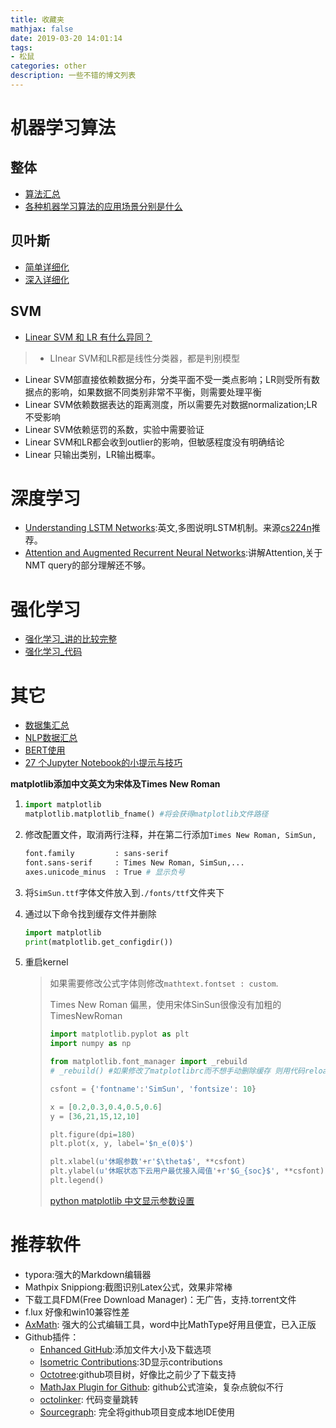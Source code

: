 ```yaml
---
title: 收藏夹
mathjax: false
date: 2019-03-20 14:01:14
tags: 
- 松鼠
categories: other
description: 一些不错的博文列表
---
```


# 机器学习算法
## 整体
- [算法汇总](https://zhuanlan.zhihu.com/p/32877396)
- [各种机器学习算法的应用场景分别是什么](https://www.zhihu.com/question/26726794)

## 贝叶斯
- [简单详细化](https://ocw.mit.edu/courses/mathematics/18-05-introduction-to-probability-and-statistics-spring-2014/readings/MIT18_05S14_Reading11.pdf)
- [深入详细化](http://mindhacks.cn/2008/09/21/the-magical-bayesian-method/?tdsourcetag=s_pctim_aiomsg)

## SVM
- [Linear SVM 和 LR 有什么异同？](https://www.zhihu.com/question/26768865)
> - LInear SVM和LR都是线性分类器，都是判别模型
- Linear SVM部直接依赖数据分布，分类平面不受一类点影响；LR则受所有数据点的影响，如果数据不同类别非常不平衡，则需要处理平衡
- Linear SVM依赖数据表达的距离测度，所以需要先对数据normalization;LR不受影响
- Linear SVM依赖惩罚的系数，实验中需要验证
- Linear SVM和LR都会收到outlier的影响，但敏感程度没有明确结论
- Linear 只输出类别，LR输出概率。

# 深度学习
- [Understanding LSTM Networks](http://colah.github.io/posts/2015-08-Understanding-LSTMs/):英文,多图说明LSTM机制。来源[cs224n](https://web.stanford.edu/class/archive/cs/cs224n/cs224n.1184/syllabus.html)推荐。
- [Attention and Augmented Recurrent Neural Networks](https://distill.pub/2016/augmented-rnns/#attentional-interfaces):讲解Attention,关于NMT query的部分理解还不够。

# 强化学习
- [强化学习_讲的比较完整](https://www.intel.ai/demystifying-deep-reinforcement-learning/)
- [强化学习_代码](https://github.com/yenchenlin/DeepLearningFlappyBird/blob/master/deep_q_network.py)


# 其它
- [数据集汇总](https://github.com/awesomedata/awesome-public-datasets#naturallanguage)
- [NLP数据汇总](https://github.com/niderhoff/nlp-datasets)
- [BERT使用](https://zhuanlan.zhihu.com/p/61671334)
- [27 个Jupyter Notebook的小提示与技巧](http://liuchengxu.org/pelican-blog/jupyter-notebook-tips.html)



**matplotlib添加中文英文为宋体及Times New Roman**

1. ```python
   import matplotlib
   matplotlib.matplotlib_fname() #将会获得matplotlib文件路径
   ```

2. 修改配置文件，取消两行注释，并在第二行添加`Times New Roman, SimSun,`

   ```bash
   font.family         : sans-serif
   font.sans-serif     : Times New Roman, SimSun,...
   axes.unicode_minus  : True # 显示负号
   ```

3. 将`SimSun.ttf`字体文件放入到`./fonts/ttf`文件夹下

4. 通过以下命令找到缓存文件并删除

   ```python
   import matplotlib
   print(matplotlib.get_configdir())
   ```

   

5. 重启kernel

   > 如果需要修改公式字体则修改`mathtext.fontset : custom`.
   >
   > Times New Roman 偏黑，使用宋体SinSun很像没有加粗的TimesNewRoman
   >
   > ```python
   > import matplotlib.pyplot as plt
   > import numpy as np
   > 
   > from matplotlib.font_manager import _rebuild
   > # _rebuild() #如果修改了matplotlibrc而不想手动删除缓存 则用代码reload一下
   > 
   > csfont = {'fontname':'SimSun', 'fontsize': 10}
   > 
   > x = [0.2,0.3,0.4,0.5,0.6]
   > y = [36,21,15,12,10]
   > 
   > plt.figure(dpi=180)
   > plt.plot(x, y, label='$n_e(0)$')
   > 
   > plt.xlabel(u'休眠参数'+r'$\theta$', **csfont)
   > plt.ylabel(u'休眠状态下云用户最优接入阈值'+r'$G_{soc}$', **csfont)
   > plt.legend()
   > ```
   >
   > [python matplotlib 中文显示参数设置](<https://segmentfault.com/a/1190000005144275#articleHeader3>)

# 推荐软件

- typora:强大的Markdown编辑器
- Mathpix Snippiong:截图识别Latex公式，效果非常棒
- 下载工具FDM(Free Download Manager)：无广告，支持.torrent文件
- f.lux 好像和win10兼容性差
- [AxMath](<http://www.amyxun.com/>): 强大的公式编辑工具，word中比MathType好用且便宜，已入正版
- Github插件：
  - [Enhanced GitHub](<https://chrome.google.com/webstore/detail/enhanced-github/anlikcnbgdeidpacdbdljnabclhahhmd?utm_source=chrome-ntp-icon>):添加文件大小及下载选项
  - [Isometric Contributions](<https://chrome.google.com/webstore/detail/isometric-contributions/mjoedlfflcchnleknnceiplgaeoegien?utm_source=chrome-ntp-icon>):3D显示contributions 
  - [Octotree](<https://chrome.google.com/webstore/detail/octotree/bkhaagjahfmjljalopjnoealnfndnagc?utm_source=chrome-ntp-icon>):github项目树，好像比之前少了下载支持
  - [MathJax Plugin for Github](<https://chrome.google.com/webstore/detail/mathjax-plugin-for-github/ioemnmodlmafdkllaclgeombjnmnbima>): github公式渲染，复杂点貌似不行
  - [octolinker](<https://octolinker.now.sh/>): 代码变量跳转
  - [Sourcegraph](<https://chrome.google.com/webstore/detail/sourcegraph/dgjhfomjieaadpoljlnidmbgkdffpack>): 完全将github项目变成本地IDE使用